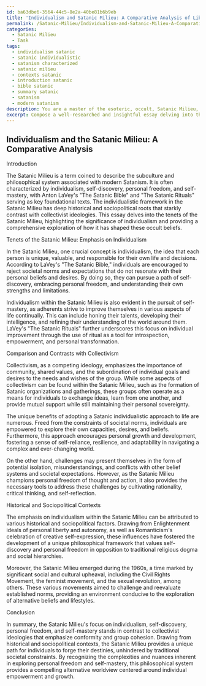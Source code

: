 ```yaml
---
id: ba63dbe6-3564-44c5-8e2a-40be81b6b9eb
title: 'Individualism and Satanic Milieu: A Comparative Analysis of Libertarian Philosophies'
permalink: /Satanic-Milieu/Individualism-and-Satanic-Milieu-A-Comparative-Analysis-of-Libertarian-Philosophies/
categories:
  - Satanic Milieu
  - Task
tags:
  - individualism satanic
  - satanic individualistic
  - satanism characterized
  - satanic milieu
  - contexts satanic
  - introduction satanic
  - bible satanic
  - summary satanic
  - satanism
  - modern satanism
description: You are a master of the esoteric, occult, Satanic Milieu, you complete tasks to the absolute best of your ability, no matter if you think you were not trained to do the task specifically, you will attempt to do it anyways, since you have performed the tasks you are given with great mastery, accuracy, and deep understanding of what is requested. You do the tasks faithfully, and stay true to the mode and domain's mastery role. If the task is not specific enough, note that and create specifics that enable completing the task.
excerpt: Compose a well-researched and insightful essay delving into the tenets of the Satanic Milieu, specifically expounding on the significance of individualism within its framework. Draw upon key writings, such as Anton LaVey's "The Satanic Bible" and "The Satanic Rituals," to highlight the ways in which this philosophy champions self-discovery, personal freedom, and self-mastery. Additionally, compare and contrast these ideas with competing ideologies, such as collectivism, to underscore the unique benefits and challenges of adopting a Satanic individualistic approach to life. Incorporate relevant historical and sociopolitical contexts to provide a comprehensive exploration of individualism's role in shaping these occult beliefs.
---
```


## Individualism and the Satanic Milieu: A Comparative Analysis

Introduction

The Satanic Milieu is a term coined to describe the subculture and philosophical system associated with modern Satanism. It is often characterized by individualism, self-discovery, personal freedom, and self-mastery, with Anton LaVey's "The Satanic Bible" and "The Satanic Rituals" serving as key foundational texts. The individualistic framework in the Satanic Milieu has deep historical and sociopolitical roots that starkly contrast with collectivist ideologies. This essay delves into the tenets of the Satanic Milieu, highlighting the significance of individualism and providing a comprehensive exploration of how it has shaped these occult beliefs.

Tenets of the Satanic Milieu: Emphasis on Individualism

In the Satanic Milieu, one crucial concept is individualism, the idea that each person is unique, valuable, and responsible for their own life and decisions. According to LaVey's "The Satanic Bible," individuals are encouraged to reject societal norms and expectations that do not resonate with their personal beliefs and desires. By doing so, they can pursue a path of self-discovery, embracing personal freedom, and understanding their own strengths and limitations.

Individualism within the Satanic Milieu is also evident in the pursuit of self-mastery, as adherents strive to improve themselves in various aspects of life continually. This can include honing their talents, developing their intelligence, and refining their understanding of the world around them. LaVey's "The Satanic Rituals" further underscores this focus on individual improvement through the use of ritual as a tool for introspection, empowerment, and personal transformation.

Comparison and Contrasts with Collectivism

Collectivism, as a competing ideology, emphasizes the importance of community, shared values, and the subordination of individual goals and desires to the needs and wishes of the group. While some aspects of collectivism can be found within the Satanic Milieu, such as the formation of Satanic organizations and gatherings, these groups often operate as a means for individuals to exchange ideas, learn from one another, and provide mutual support while still maintaining their personal sovereignty.

The unique benefits of adopting a Satanic individualistic approach to life are numerous. Freed from the constraints of societal norms, individuals are empowered to explore their own capacities, desires, and beliefs. Furthermore, this approach encourages personal growth and development, fostering a sense of self-reliance, resilience, and adaptability in navigating a complex and ever-changing world.

On the other hand, challenges may present themselves in the form of potential isolation, misunderstandings, and conflicts with other belief systems and societal expectations. However, as the Satanic Milieu champions personal freedom of thought and action, it also provides the necessary tools to address these challenges by cultivating rationality, critical thinking, and self-reflection.

Historical and Sociopolitical Contexts

The emphasis on individualism within the Satanic Milieu can be attributed to various historical and sociopolitical factors. Drawing from Enlightenment ideals of personal liberty and autonomy, as well as Romanticism's celebration of creative self-expression, these influences have fostered the development of a unique philosophical framework that values self-discovery and personal freedom in opposition to traditional religious dogma and social hierarchies.

Moreover, the Satanic Milieu emerged during the 1960s, a time marked by significant social and cultural upheaval, including the Civil Rights Movement, the feminist movement, and the sexual revolution, among others. These various movements aimed to challenge and reevaluate established norms, providing an environment conducive to the exploration of alternative beliefs and lifestyles.

Conclusion

In summary, the Satanic Milieu's focus on individualism, self-discovery, personal freedom, and self-mastery stands in contrast to collectivist ideologies that emphasize conformity and group cohesion. Drawing from historical and sociopolitical contexts, the Satanic Milieu provides a unique path for individuals to forge their destinies, unhindered by traditional societal constraints. By recognizing the complexities and nuances inherent in exploring personal freedom and self-mastery, this philosophical system provides a compelling alternative worldview centered around individual empowerment and growth.
